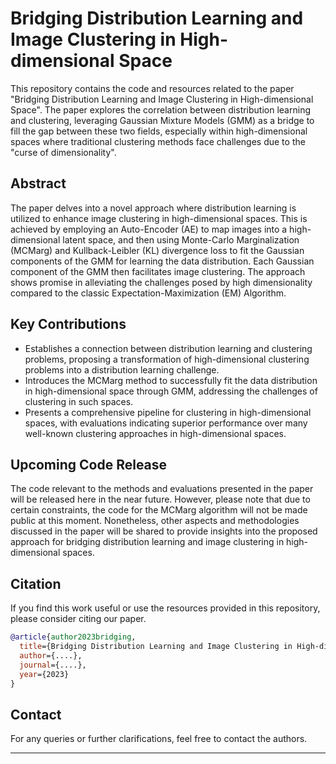# Bridging Distribution Learning and Image Clustering in High-dimensional Space

This repository contains the code and resources related to the paper "Bridging Distribution Learning and Image Clustering in High-dimensional Space". The paper explores the correlation between distribution learning and clustering, leveraging Gaussian Mixture Models (GMM) as a bridge to fill the gap between these two fields, especially within high-dimensional spaces where traditional clustering methods face challenges due to the "curse of dimensionality".

## Abstract
The paper delves into a novel approach where distribution learning is utilized to enhance image clustering in high-dimensional spaces. This is achieved by employing an Auto-Encoder (AE) to map images into a high-dimensional latent space, and then using Monte-Carlo Marginalization (MCMarg) and Kullback-Leibler (KL) divergence loss to fit the Gaussian components of the GMM for learning the data distribution. Each Gaussian component of the GMM then facilitates image clustering. The approach shows promise in alleviating the challenges posed by high dimensionality compared to the classic Expectation-Maximization (EM) Algorithm.

## Key Contributions
- Establishes a connection between distribution learning and clustering problems, proposing a transformation of high-dimensional clustering problems into a distribution learning challenge.
- Introduces the MCMarg method to successfully fit the data distribution in high-dimensional space through GMM, addressing the challenges of clustering in such spaces.
- Presents a comprehensive pipeline for clustering in high-dimensional spaces, with evaluations indicating superior performance over many well-known clustering approaches in high-dimensional spaces.

## Upcoming Code Release
The code relevant to the methods and evaluations presented in the paper will be released here in the near future. However, please note that due to certain constraints, the code for the MCMarg algorithm will not be made public at this moment. Nonetheless, other aspects and methodologies discussed in the paper will be shared to provide insights into the proposed approach for bridging distribution learning and image clustering in high-dimensional spaces.

## Citation
If you find this work useful or use the resources provided in this repository, please consider citing our paper.

```bibtex
@article{author2023bridging,
  title={Bridging Distribution Learning and Image Clustering in High-dimensional Space},
  author={....},
  journal={....},
  year={2023}
}
```

## Contact
For any queries or further clarifications, feel free to contact the authors.

---
